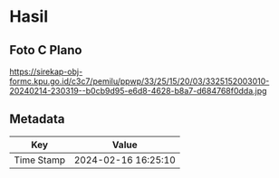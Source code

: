 # Hasil

## Foto C Plano

https://sirekap-obj-formc.kpu.go.id/c3c7/pemilu/ppwp/33/25/15/20/03/3325152003010-20240214-230319--b0cb9d95-e6d8-4628-b8a7-d684768f0dda.jpg


## Metadata

| Key        | Value               |
| ---------- | ------------------- |
| Time Stamp | 2024-02-16 16:25:10 |



